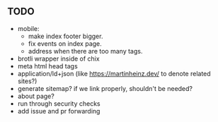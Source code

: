 ## TODO

- mobile:
  - make index footer bigger.
  - fix events on index page.
  - address when there are too many tags.
- brotli wrapper inside of chix
- meta html head tags
- application/ld+json (like <https://martinheinz.dev/> to denote related sites?)
- generate sitemap? if we link properly, shouldn't be needed?
- about page?
- run through security checks
- add issue and pr forwarding
